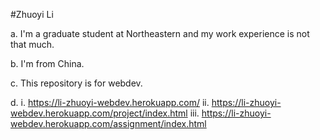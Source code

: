 #Zhuoyi Li

a. I'm a graduate student at Northeastern and my work experience is not that much.

b. I'm from China.

c. This repository is for webdev.

d. i. https://li-zhuoyi-webdev.herokuapp.com/
   ii. https://li-zhuoyi-webdev.herokuapp.com/project/index.html
   iii. https://li-zhuoyi-webdev.herokuapp.com/assignment/index.html
